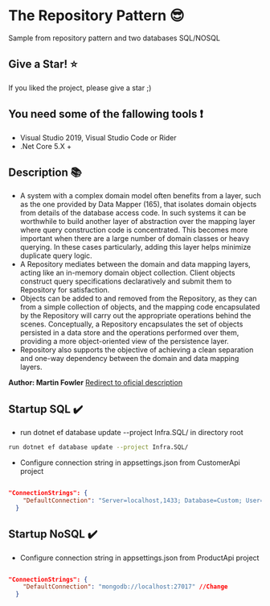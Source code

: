 # The Repository Pattern :sunglasses:

Sample from repository pattern and two databases SQL/NOSQL

## Give a Star! :star:

If you liked the project, please give a star ;)

## You need some of the fallowing tools :exclamation:

- Visual Studio 2019, Visual Studio Code or Rider
- .Net Core 5.X +

## Description  :books:

- A system with a complex domain model often benefits from a layer, such as the one provided by Data Mapper (165), that isolates domain objects from details of the database access code. In such systems it can be worthwhile to build another layer of abstraction over the mapping layer where query construction code is concentrated.
This becomes more important when there are a large number of domain classes or heavy querying.
In these cases particularly, adding this layer helps minimize duplicate query logic.
- A Repository mediates between the domain and data mapping layers, acting like an in-memory domain object collection. Client objects construct query specifications declaratively and submit them to Repository for satisfaction.
- Objects can be added to and removed from the Repository, as they can from a simple collection of objects, and the mapping code encapsulated by the Repository will carry out the appropriate operations behind the scenes. Conceptually, a Repository encapsulates the set of objects persisted in a data store and the operations performed over them,
providing a more object-oriented view of the persistence layer.
- Repository also supports the objective of achieving a clean separation and one-way dependency between the domain and data mapping layers.

**Author: Martin Fowler** [Redirect to oficial description](https://martinfowler.com/eaaCatalog/repository.html)

## Startup SQL :heavy_check_mark:

- run dotnet ef database update --project Infra.SQL/ in directory root

```sh
run dotnet ef database update --project Infra.SQL/
```

- Configure connection string in appsettings.json from CustomerApi project

```json

"ConnectionStrings": {
    "DefaultConnection": "Server=localhost,1433; Database=Custom; User=sa; Password=@jeanN123!;" //Change
  }
```

## Startup NoSQL :heavy_check_mark:


- Configure connection string in appsettings.json from ProductApi project

```json

"ConnectionStrings": {
    "DefaultConnection": "mongodb://localhost:27017" //Change
  }
```
 
